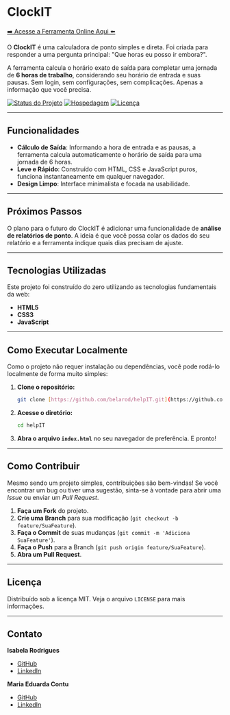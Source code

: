 # ClockIT


[➡️ Acesse a Ferramenta Online Aqui ⬅️](https://belarod.github.io/clockIT/)

O **ClockIT** é uma calculadora de ponto simples e direta. Foi criada para responder a uma pergunta principal: "Que horas eu posso ir embora?".

A ferramenta calcula o horário exato de saída para completar uma jornada de **6 horas de trabalho**, considerando seu horário de entrada e suas pausas. Sem login, sem configurações, sem complicações. Apenas a informação que você precisa.

[![Status do Projeto](https://img.shields.io/badge/status-ativo-brightgreen)](https://github.com/belarod/helpIT)
[![Hospedagem](https://img.shields.io/badge/hospedado-GitHub%20Pages-blue)](https://belarod.github.io/helpIT/)
[![Licença](https://img.shields.io/badge/license-MIT-blue.svg)](/LICENSE)

---

## Funcionalidades

* **Cálculo de Saída**: Informando a hora de entrada e as pausas, a ferramenta calcula automaticamente o horário de saída para uma jornada de 6 horas.
* **Leve e Rápido**: Construído com HTML, CSS e JavaScript puros, funciona instantaneamente em qualquer navegador.
* **Design Limpo**: Interface minimalista e focada na usabilidade.

---

## Próximos Passos

O plano para o futuro do ClockIT é adicionar uma funcionalidade de **análise de relatórios de ponto**. A ideia é que você possa colar os dados do seu relatório e a ferramenta indique quais dias precisam de ajuste.

---

## Tecnologias Utilizadas

Este projeto foi construído do zero utilizando as tecnologias fundamentais da web:

* **HTML5**
* **CSS3**
* **JavaScript**

---

## Como Executar Localmente

Como o projeto não requer instalação ou dependências, você pode rodá-lo localmente de forma muito simples:

1.  **Clone o repositório:**
    ```bash
    git clone [https://github.com/belarod/helpIT.git](https://github.com/belarod/helpIT.git)
    ```

2.  **Acesse o diretório:**
    ```bash
    cd helpIT
    ```

3.  **Abra o arquivo `index.html`** no seu navegador de preferência. E pronto!

---

## Como Contribuir

Mesmo sendo um projeto simples, contribuições são bem-vindas! Se você encontrar um bug ou tiver uma sugestão, sinta-se à vontade para abrir uma *Issue* ou enviar um *Pull Request*.

1.  **Faça um Fork** do projeto.
2.  **Crie uma Branch** para sua modificação (`git checkout -b feature/SuaFeature`).
3.  **Faça o Commit** de suas mudanças (`git commit -m 'Adiciona SuaFeature'`).
4.  **Faça o Push** para a Branch (`git push origin feature/SuaFeature`).
5.  **Abra um Pull Request**.

---

## Licença

Distribuído sob a licença MIT. Veja o arquivo `LICENSE` para mais informações.

---

## Contato

**Isabela Rodrigues**

* [GitHub](https://github.com/belarodis)
* [LinkedIn](https://www.linkedin.com/in/belarodis/)

**Maria Eduarda Contu**
* [GitHub](https://github.com/MariaContu)
* [LinkedIn](https://www.linkedin.com/in/mecontudo/) 
